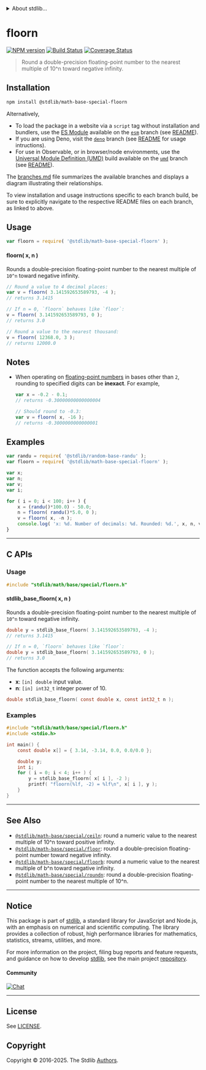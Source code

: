 <!--

@license Apache-2.0

Copyright (c) 2018 The Stdlib Authors.

Licensed under the Apache License, Version 2.0 (the "License");
you may not use this file except in compliance with the License.
You may obtain a copy of the License at

   http://www.apache.org/licenses/LICENSE-2.0

Unless required by applicable law or agreed to in writing, software
distributed under the License is distributed on an "AS IS" BASIS,
WITHOUT WARRANTIES OR CONDITIONS OF ANY KIND, either express or implied.
See the License for the specific language governing permissions and
limitations under the License.

-->


<details>
  <summary>
    About stdlib...
  </summary>
  <p>We believe in a future in which the web is a preferred environment for numerical computation. To help realize this future, we've built stdlib. stdlib is a standard library, with an emphasis on numerical and scientific computation, written in JavaScript (and C) for execution in browsers and in Node.js.</p>
  <p>The library is fully decomposable, being architected in such a way that you can swap out and mix and match APIs and functionality to cater to your exact preferences and use cases.</p>
  <p>When you use stdlib, you can be absolutely certain that you are using the most thorough, rigorous, well-written, studied, documented, tested, measured, and high-quality code out there.</p>
  <p>To join us in bringing numerical computing to the web, get started by checking us out on <a href="https://github.com/stdlib-js/stdlib">GitHub</a>, and please consider <a href="https://opencollective.com/stdlib">financially supporting stdlib</a>. We greatly appreciate your continued support!</p>
</details>

# floorn

[![NPM version][npm-image]][npm-url] [![Build Status][test-image]][test-url] [![Coverage Status][coverage-image]][coverage-url] <!-- [![dependencies][dependencies-image]][dependencies-url] -->

> Round a double-precision floating-point number to the nearest multiple of 10^n toward negative infinity.

<section class="installation">

## Installation

```bash
npm install @stdlib/math-base-special-floorn
```

Alternatively,

-   To load the package in a website via a `script` tag without installation and bundlers, use the [ES Module][es-module] available on the [`esm`][esm-url] branch (see [README][esm-readme]).
-   If you are using Deno, visit the [`deno`][deno-url] branch (see [README][deno-readme] for usage intructions).
-   For use in Observable, or in browser/node environments, use the [Universal Module Definition (UMD)][umd] build available on the [`umd`][umd-url] branch (see [README][umd-readme]).

The [branches.md][branches-url] file summarizes the available branches and displays a diagram illustrating their relationships.

To view installation and usage instructions specific to each branch build, be sure to explicitly navigate to the respective README files on each branch, as linked to above.

</section>

<section class="usage">

## Usage

```javascript
var floorn = require( '@stdlib/math-base-special-floorn' );
```

#### floorn( x, n )

Rounds a double-precision floating-point number to the nearest multiple of `10^n` toward negative infinity.

```javascript
// Round a value to 4 decimal places:
var v = floorn( 3.141592653589793, -4 );
// returns 3.1415

// If n = 0, `floorn` behaves like `floor`:
v = floorn( 3.141592653589793, 0 );
// returns 3.0

// Round a value to the nearest thousand:
v = floorn( 12368.0, 3 );
// returns 12000.0
```

</section>

<!-- /.usage -->

<section class="notes">

## Notes

-   When operating on [floating-point numbers][ieee754] in bases other than `2`, rounding to specified digits can be **inexact**. For example,

    ```javascript
    var x = -0.2 - 0.1;
    // returns -0.30000000000000004

    // Should round to -0.3:
    var v = floorn( x, -16 );
    // returns -0.3000000000000001
    ```

</section>

<!-- /.notes -->

<section class="examples">

## Examples

<!-- eslint no-undef: "error" -->

```javascript
var randu = require( '@stdlib/random-base-randu' );
var floorn = require( '@stdlib/math-base-special-floorn' );

var x;
var n;
var v;
var i;

for ( i = 0; i < 100; i++ ) {
    x = (randu()*100.0) - 50.0;
    n = floorn( randu()*5.0, 0 );
    v = floorn( x, -n );
    console.log( 'x: %d. Number of decimals: %d. Rounded: %d.', x, n, v );
}
```

</section>

<!-- /.examples -->

<!-- C interface documentation. -->

* * *

<section class="c">

## C APIs

<!-- Section to include introductory text. Make sure to keep an empty line after the intro `section` element and another before the `/section` close. -->

<section class="intro">

</section>

<!-- /.intro -->

<!-- C usage documentation. -->

<section class="usage">

### Usage

```c
#include "stdlib/math/base/special/floorn.h"
```

#### stdlib_base_floorn( x, n )

Rounds a double-precision floating-point number to the nearest multiple of `10^n` toward negative infinity.

```c
double y = stdlib_base_floorn( 3.141592653589793, -4 );
// returns 3.1415

// If n = 0, `floorn` behaves like `floor`:
double y = stdlib_base_floorn( 3.141592653589793, 0 );
// returns 3.0
```

The function accepts the following arguments:

-   **x**: `[in] double` input value.
-   **n**: `[in] int32_t` integer power of 10.

```c
double stdlib_base_floorn( const double x, const int32_t n );
```

</section>

<!-- /.usage -->

<!-- C API usage notes. Make sure to keep an empty line after the `section` element and another before the `/section` close. -->

<section class="notes">

</section>

<!-- /.notes -->

<!-- C API usage examples. -->

<section class="examples">

### Examples

```c
#include "stdlib/math/base/special/floorn.h"
#include <stdio.h>

int main() {
    const double x[] = { 3.14, -3.14, 0.0, 0.0/0.0 };

    double y;
    int i;
    for ( i = 0; i < 4; i++ ) {
        y = stdlib_base_floorn( x[ i ], -2 );
        printf( "floorn(%lf, -2) = %lf\n", x[ i ], y );
    }
}
```

</section>

<!-- /.examples -->

</section>

<!-- /.c -->

<!-- Section for related `stdlib` packages. Do not manually edit this section, as it is automatically populated. -->

<section class="related">

* * *

## See Also

-   <span class="package-name">[`@stdlib/math-base/special/ceiln`][@stdlib/math/base/special/ceiln]</span><span class="delimiter">: </span><span class="description">round a numeric value to the nearest multiple of 10^n toward positive infinity.</span>
-   <span class="package-name">[`@stdlib/math-base/special/floor`][@stdlib/math/base/special/floor]</span><span class="delimiter">: </span><span class="description">round a double-precision floating-point number toward negative infinity.</span>
-   <span class="package-name">[`@stdlib/math-base/special/floorb`][@stdlib/math/base/special/floorb]</span><span class="delimiter">: </span><span class="description">round a numeric value to the nearest multiple of b^n toward negative infinity.</span>
-   <span class="package-name">[`@stdlib/math-base/special/roundn`][@stdlib/math/base/special/roundn]</span><span class="delimiter">: </span><span class="description">round a double-precision floating-point number to the nearest multiple of 10^n.</span>

</section>

<!-- /.related -->

<!-- Section for all links. Make sure to keep an empty line after the `section` element and another before the `/section` close. -->


<section class="main-repo" >

* * *

## Notice

This package is part of [stdlib][stdlib], a standard library for JavaScript and Node.js, with an emphasis on numerical and scientific computing. The library provides a collection of robust, high performance libraries for mathematics, statistics, streams, utilities, and more.

For more information on the project, filing bug reports and feature requests, and guidance on how to develop [stdlib][stdlib], see the main project [repository][stdlib].

#### Community

[![Chat][chat-image]][chat-url]

---

## License

See [LICENSE][stdlib-license].


## Copyright

Copyright &copy; 2016-2025. The Stdlib [Authors][stdlib-authors].

</section>

<!-- /.stdlib -->

<!-- Section for all links. Make sure to keep an empty line after the `section` element and another before the `/section` close. -->

<section class="links">

[npm-image]: http://img.shields.io/npm/v/@stdlib/math-base-special-floorn.svg
[npm-url]: https://npmjs.org/package/@stdlib/math-base-special-floorn

[test-image]: https://github.com/stdlib-js/math-base-special-floorn/actions/workflows/test.yml/badge.svg?branch=main
[test-url]: https://github.com/stdlib-js/math-base-special-floorn/actions/workflows/test.yml?query=branch:main

[coverage-image]: https://img.shields.io/codecov/c/github/stdlib-js/math-base-special-floorn/main.svg
[coverage-url]: https://codecov.io/github/stdlib-js/math-base-special-floorn?branch=main

<!--

[dependencies-image]: https://img.shields.io/david/stdlib-js/math-base-special-floorn.svg
[dependencies-url]: https://david-dm.org/stdlib-js/math-base-special-floorn/main

-->

[chat-image]: https://img.shields.io/gitter/room/stdlib-js/stdlib.svg
[chat-url]: https://app.gitter.im/#/room/#stdlib-js_stdlib:gitter.im

[stdlib]: https://github.com/stdlib-js/stdlib

[stdlib-authors]: https://github.com/stdlib-js/stdlib/graphs/contributors

[umd]: https://github.com/umdjs/umd
[es-module]: https://developer.mozilla.org/en-US/docs/Web/JavaScript/Guide/Modules

[deno-url]: https://github.com/stdlib-js/math-base-special-floorn/tree/deno
[deno-readme]: https://github.com/stdlib-js/math-base-special-floorn/blob/deno/README.md
[umd-url]: https://github.com/stdlib-js/math-base-special-floorn/tree/umd
[umd-readme]: https://github.com/stdlib-js/math-base-special-floorn/blob/umd/README.md
[esm-url]: https://github.com/stdlib-js/math-base-special-floorn/tree/esm
[esm-readme]: https://github.com/stdlib-js/math-base-special-floorn/blob/esm/README.md
[branches-url]: https://github.com/stdlib-js/math-base-special-floorn/blob/main/branches.md

[stdlib-license]: https://raw.githubusercontent.com/stdlib-js/math-base-special-floorn/main/LICENSE

[ieee754]: https://en.wikipedia.org/wiki/IEEE_754-1985

<!-- <related-links> -->

[@stdlib/math/base/special/ceiln]: https://github.com/stdlib-js/math-base-special-ceiln

[@stdlib/math/base/special/floor]: https://github.com/stdlib-js/math-base-special-floor

[@stdlib/math/base/special/floorb]: https://github.com/stdlib-js/math-base-special-floorb

[@stdlib/math/base/special/roundn]: https://github.com/stdlib-js/math-base-special-roundn

<!-- </related-links> -->

</section>

<!-- /.links -->
